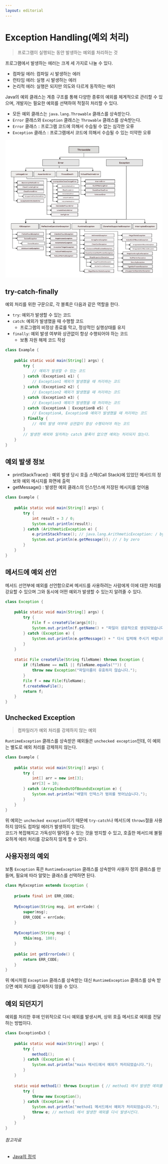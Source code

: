 ```yaml
---
layout: editorial
---
```


# Exception Handling(예외 처리)

> 프로그램이 실행되는 동안 발생하는 예외를 처리하는 것

프로그램에서 발생하는 에러는 크게 세 가지로 나눌 수 있다.

- 컴파일 에러: 컴파일 시 발생하는 에러
- 런타임 에러: 실행 시 발생하는 에러
- 논리적 에러: 실행은 되지만 의도와 다르게 동작하는 에러

Java의 예외 클래스는 계층 구조를 통해 다양한 종류의 예외를 체계적으로 관리할 수 있으며, 개발자는 필요한 예외를 선택하여 적절히 처리할 수 있다.

- 모든 예외 클래스는 `java.lang.Throwable` 클래스를 상속받는다.
- `Error` 클래스와 `Exception` 클래스는 `Throwable` 클래스를 상속받는다.
- `Error` 클래스 : 프로그램 코드에 의해서 수습될 수 없는 심각한 오류
- `Exception` 클래스 : 프로그램에서 코드에 의해서 수습될 수 있는 미약한 오류

![출처(https://rollbar.com/blog/java-exceptions-hierarchy-explained/)](image/throwable-class.png)

## try-catch-finally

예외 처리를 위한 구문으로, 각 블록은 다음과 같은 역할을 한다.

- `try`: 예외가 발생할 수 있는 코드
- `catch`: 예외가 발생했을 때 수행할 코드
    - 프로그램의 비정상 종료를 막고, 정상적인 실행상태를 유지
- `finally`: 예외 발생 여부와 상관없이 항상 수행되어야 하는 코드
    - 보통 자원 해제 코드 작성

```java
class Example {

    public static void main(String[] args) {
        try {
            // 예외가 발생할 수 있는 코드
        } catch (Exception1 e1) {
            // Exception1 예외가 발생했을 때 처리하는 코드
        } catch (Exception2 e2) {
            // Exception2 예외가 발생했을 때 처리하는 코드
        } catch (Exception3 e3) {
            // Exception3 예외가 발생했을 때 처리하는 코드
        } catch (ExceptionA | ExceptionB e5) {
            // ExceptionA, ExceptionB 예외가 발생했을 때 처리하는 코드
        } finally {
            // 예외 발생 여부와 상관없이 항상 수행되어야 하는 코드
        }
        // 발생한 예외와 일치하는 catch 블록이 없으면 예외는 처리되지 않는다.
    }
}
```

## 예외 발생 정보

- printStackTrace() : 예외 발생 당시 호출 스택(Call Stack)에 있었던 메서드의 정보와 예외 메시지를 화면에 출력
- getMessage() : 발생한 예외 클래스의 인스턴스에 저장된 메시지를 얻어옴

```java
class Example {

    public static void main(String[] args) {
        try {
            int result = 3 / 0;
            System.out.println(result);
        } catch (ArithmeticException e) {
            e.printStackTrace(); // java.lang.ArithmeticException: / by zero, at Example.main(Example.java:5)
            System.out.println(e.getMessage()); // / by zero
        }
    }
}
```

## 메서드에 예외 선언

메서드 선언부에 예외를 선언함으로써 메서드를 사용하려는 사람에게 이에 대한 처리를 강요할 수 있으며 그와 동시에 어떤 예외가 발생할 수 있는지 알려줄 수 있다.

```java
class Exception {

    public static void main(String[] args) {
        try {
            File f = createFile(args[0]);
            System.out.println(f.getName() + "파일이 성공적으로 생성되었습니다.");
        } catch (Exception e) {
            System.out.println(e.getMessage() + " 다시 입력해 주시기 바랍니다.");
        }
    }

    static File createFile(String fileName) throws Exception {
        if (fileName == null || fileName.equals("")) {
            throw new Exception("파일이름이 유효하지 않습니다.");
        }
        File f = new File(fileName);
        f.createNewFile();
        return f;
    }
}
```

## Unchecked Exception

> 컴파일러가 예외 처리를 강제하지 않는 예외

`RuntimeException` 클래스를 상속받은 예외들은 `unchecked exception`인데, 이 예외는 별도로 예외 처리를 강제하지 않는다.

```java
class Example {

    public static void main(String[] args) {
        try {
            int[] arr = new int[3];
            arr[3] = 10;
        } catch (ArrayIndexOutOfBoundsException e) {
            System.out.println("배열의 인덱스가 범위를 벗어났습니다.");
        }
    }
}
```

위 예외는 `unchecked exception`이기 때문에 `try-catch`나 메서드에 `throws`절을 사용하지 않아도 컴파일 에러가 발생하지 않는다.  
코드가 복잡해지고 가독성이 떨어질 수 있는 것을 방지할 수 있고, 호출한 메서드에 불필요하게 에러 처리를 강요하지 않게 할 수 있다.

## 사용자정의 예외

보통 `Exception` 혹은 `RuntimeException` 클래스를 상속받아 사용자 정의 클래스를 만들며, 필요에 따라 알맞는 클래스를 선택하면 된다.

```java
class MyException extends Exception {

    private final int ERR_CODE;

    MyException(String msg, int errCode) {
        super(msg);
        ERR_CODE = errCode;
    }

    MyException(String msg) {
        this(msg, 100);
    }

    public int getErrorCode() {
        return ERR_CODE;
    }
}
```

위 예시처럼 `Exception` 클래스를 상속받는 대신 `RuntimeException` 클래스를 상속 받으면 예외 처리를 강제하지 않을 수 있다.

## 예외 되던지기

예외를 처리한 후에 인위적으로 다시 예외를 발생시켜, 상위 호출 메서드로 예외를 전달하는 방법이다.

```java
class ExceptionEx3 {

    public static void main(String[] args) {
        try {
            method1();
        } catch (Exception e) {
            System.out.println("main 메서드에서 예외가 처리되었습니다.");
        }
    }

    static void method1() throws Exception { // method1 에서 발생한 예외를 main 메서드로 넘겨준다.
        try {
            throw new Exception();
        } catch (Exception e) {
            System.out.println("method1 메서드에서 예외가 처리되었습니다.");
            throw e; // method1 에서 발생한 예외를 다시 발생시킨다.
        }
    }
}
```

###### 참고자료

- [Java의 정석](https://kobic.net/book/bookInfo/view.do?isbn=9788994492032)
